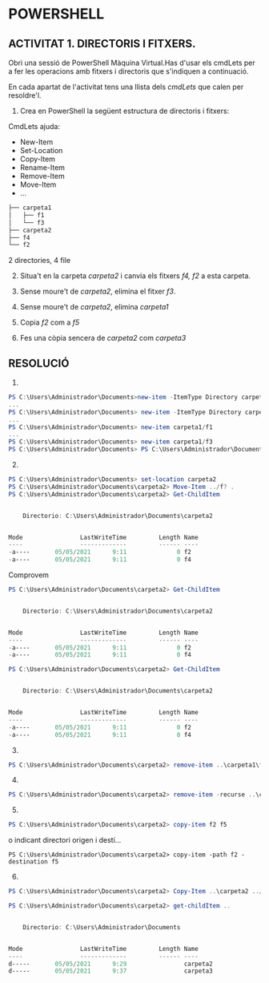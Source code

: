 # POWERSHELL

## ACTIVITAT 1. DIRECTORIS I FITXERS.

Obri una sessió de PowerShell Màquina Virtual.Has d'usar els cmdLets per a fer les operacions amb fitxers i directoris que s'indiquen a continuació.

En cada apartat de l'activitat tens una llista dels *cmdLets* que calen per resoldre'l.

1.  Crea en PowerShell la següent estructura de directoris i fitxers:

CmdLets ajuda:

*   New-Item
*   Set-Location
*   Copy-Item
*   Rename-Item
*   Remove-Item
*   Move-Item
*   ...


```powershell
├── carpeta1
│   ├── f1
│   └── f3
├── carpeta2
├── f4
└── f2
```

2 directories, 4 file

2.  Situa't en la carpeta *carpeta2* i canvia els fitxers *f4, f2* a esta carpeta.

3.  Sense moure't de *carpeta2*, elimina el fitxer *f3*.

4.  Sense moure't de *carpeta2*, elimina *carpeta1*

5.  Copia *f2* com a *f5*

6.  Fes una còpia sencera de *carpeta2* com *carpeta3* 


## RESOLUCIÓ

1.  
```powershell 
PS C:\Users\Administrador\Documents>new-item -ItemType Directory carpeta1
...
PS C:\Users\Administrador\Documents> new-item -ItemType Directory carpeta2
...
PS C:\Users\Administrador\Documents> new-item carpeta1/f1
...
PS C:\Users\Administrador\Documents> new-item carpeta1/f3
PS C:\Users\Administrador\Documents> PS C:\Users\Administrador\Documents> PS C:\Users\Administrador\Documents> new-item f2, f4
```
2.  
```powershell 
PS C:\Users\Administrador\Documents> set-location carpeta2
PS C:\Users\Administrador\Documents\carpeta2> Move-Item ../f? .
PS C:\Users\Administrador\Documents\carpeta2> Get-ChildItem


    Directorio: C:\Users\Administrador\Documents\carpeta2


Mode                LastWriteTime         Length Name                                                                                                                    
----                -------------         ------ ----                                                                                                                    
-a----       05/05/2021      9:11              0 f2                                                                                                                      
-a----       05/05/2021      9:11              0 f4                                                                         
```
Comprovem
```powershell 
PS C:\Users\Administrador\Documents\carpeta2> Get-ChildItem


    Directorio: C:\Users\Administrador\Documents\carpeta2


Mode                LastWriteTime         Length Name                                                                                                                    
----                -------------         ------ ----                                                                                                                    
-a----       05/05/2021      9:11              0 f2                                                                                                                      
-a----       05/05/2021      9:11              0 f4                                                                         ```

PS C:\Users\Administrador\Documents\carpeta2> Get-ChildItem


    Directorio: C:\Users\Administrador\Documents\carpeta2


Mode                LastWriteTime         Length Name                                                                                                                    
----                -------------         ------ ----                                                                                                                    
-a----       05/05/2021      9:11              0 f2                                                                                                                      
-a----       05/05/2021      9:11              0 f4                                                                                                                      
```


3.  
```powershell 
PS C:\Users\Administrador\Documents\carpeta2> remove-item ..\carpeta1\f3
```
4.  
```powershell 
PS C:\Users\Administrador\Documents\carpeta2> remove-item -recurse ..\carpeta1\
```
5.  

```powershell 
PS C:\Users\Administrador\Documents\carpeta2> copy-item f2 f5
```
o indicant directori origen i destí...
```
PS C:\Users\Administrador\Documents\carpeta2> copy-item -path f2 -destination f5
```
6.  
```powershell 
PS C:\Users\Administrador\Documents\carpeta2> Copy-Item ..\carpeta2 ../carpeta3

PS C:\Users\Administrador\Documents\carpeta2> get-childItem ..


    Directorio: C:\Users\Administrador\Documents


Mode                LastWriteTime         Length Name                                                                                                                    
----                -------------         ------ ----                                                                                                                    
d-----       05/05/2021      9:29                carpeta2                                                                                                                
d-----       05/05/2021      9:37                carpeta3  
```

